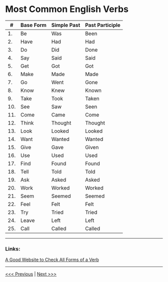 # Most Common English Verbs

| #   | Base Form | Simple Past | Past Participle |
| --- | --------- | ----------- | --------------- |
| 1.  | Be        | Was         | Been            |
| 2.  | Have      | Had         | Had             |
| 3.  | Do        | Did         | Done            |
| 4.  | Say       | Said        | Said            |
| 5.  | Get       | Got         | Got             |
| 6.  | Make      | Made        | Made            |
| 7.  | Go        | Went        | Gone            |
| 8.  | Know      | Knew        | Known           |
| 9.  | Take      | Took        | Taken           |
| 10. | See       | Saw         | Seen            |
| 11. | Come      | Came        | Come            |
| 12. | Think     | Thought     | Thought         |
| 13. | Look      | Looked      | Looked          |
| 14. | Want      | Wanted      | Wanted          |
| 15. | Give      | Gave        | Given           |
| 16. | Use       | Used        | Used            |
| 17. | Find      | Found       | Found           |
| 18. | Tell      | Told        | Told            |
| 19. | Ask       | Asked       | Asked           |
| 20. | Work      | Worked      | Worked          |
| 21. | Seem      | Seemed      | Seemed          |
| 22. | Feel      | Felt        | Felt            |
| 23. | Try       | Tried       | Tried           |
| 24. | Leave     | Left        | Left            |
| 25. | Call      | Called      | Called          |

---

### Links:

[A Good Website to Check All Forms of a Verb](https://english-abc.ru/three-forms-verb/get)

---

[<<< Previous](./RegularIrregularVerbs.md) | [Next >>>](./PresentSimple.md)
